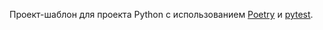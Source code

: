 Проект-шаблон для проекта Python с использованием [Poetry](https://python-poetry.org/) и [pytest](https://docs.pytest.org/).